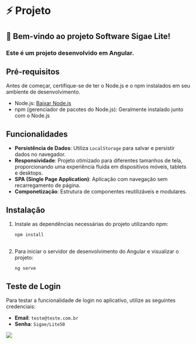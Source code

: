 # ⚡ Projeto
## 🚀 Bem-vindo ao projeto Software Sigae Lite! 
### Este é um projeto desenvolvido em Angular. 
## Pré-requisitos

Antes de começar, certifique-se de ter o Node.js e o npm instalados em seu ambiente de desenvolvimento.

- Node.js: [Baixar Node.js](https://nodejs.org/)
- npm (gerenciador de pacotes do Node.js): Geralmente instalado junto com o Node.js

## Funcionalidades

- **Persistência de Dados**: Utiliza `LocalStorage` para salvar e persistir dados no navegador.
- **Responsividade**: Projeto otimizado para diferentes tamanhos de tela, proporcionando uma experiência fluida em dispositivos móveis, tablets e desktops.
- **SPA (Single Page Application)**: Aplicação com navegação sem recarregamento de página.
- **Componetização**: Estrutura de componentes reutilizáveis e modulares.

## Instalação

1. Instale as dependências necessárias do projeto utilizando npm:

   ```bash
   npm install
      
2. Para iniciar o servidor de desenvolvimento do Angular e visualizar o projeto:

   ```bash
   ng serve

## Teste de Login

Para testar a funcionalidade de login no aplicativo, utilize as seguintes credenciais:

- **Email**: `teste@teste.com.br`
- **Senha**: `Sigae/Lite50`

<img src="src/app/components/images/readme/readme.jpg" />
